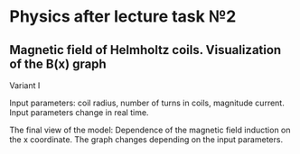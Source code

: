 # Physics after lecture task №2

## Magnetic field of Helmholtz coils. Visualization of the B(x) graph

Variant I

Input parameters: coil radius, number of turns in coils, magnitude
current. Input parameters change in real time.

The final view of the model: Dependence of the magnetic field induction on the x coordinate.
The graph changes depending on the input parameters.